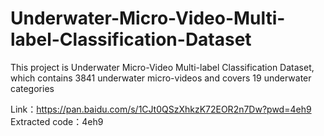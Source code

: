 # Underwater-Micro-Video-Multi-label-Classification-Dataset
This project is Underwater Micro-Video Multi-label Classification Dataset, which contains 3841 underwater micro-videos and covers 19 underwater categories

Link：https://pan.baidu.com/s/1CJt0QSzXhkzK72EOR2n7Dw?pwd=4eh9
Extracted code：4eh9 




